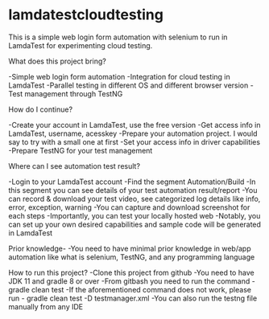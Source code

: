 # lamdatestcloudtesting
This is a simple web login form automation with selenium to run in LamdaTest for experimenting cloud testing.

What does this project bring?

-Simple web login form automation
-Integration for cloud testing in LamdaTest
-Parallel testing in different OS and different browser version
-Test management through TestNG

How do I continue?

-Create your account in LamdaTest, use the free version
-Get access info in LamdaTest, username, acesskey
-Prepare your automation project. I would say to try with a small one at first
-Set your access info in driver capabilities
-Prepare TestNG for your test management

Where can I see automation test result?

-Login to your LamdaTest account
-Find the segment Automation/Build
-In this segment you can see details of your test automation result/report
-You can record & download your test video, see categorized log details like info, error, exception, warning
-You can capture and download screenshot for each steps
-Importantly, you can test your locally hosted web
-Notably, you can set up your own desired capabilities and sample code will be generated in LamdaTest

Prior knowledge-
-You need to have minimal prior knowledge in web/app automation like what is selenium, TestNG, and any programming language

How to run this project?
-Clone this project from github
-You need to have JDK 11 and gradle 8 or over
-From gitbash you need to run the command - gradle clean test
-If the aforementioned command does not work, please run - gradle clean test -D testmanager.xml
-You can also run the testng file manually from any IDE
